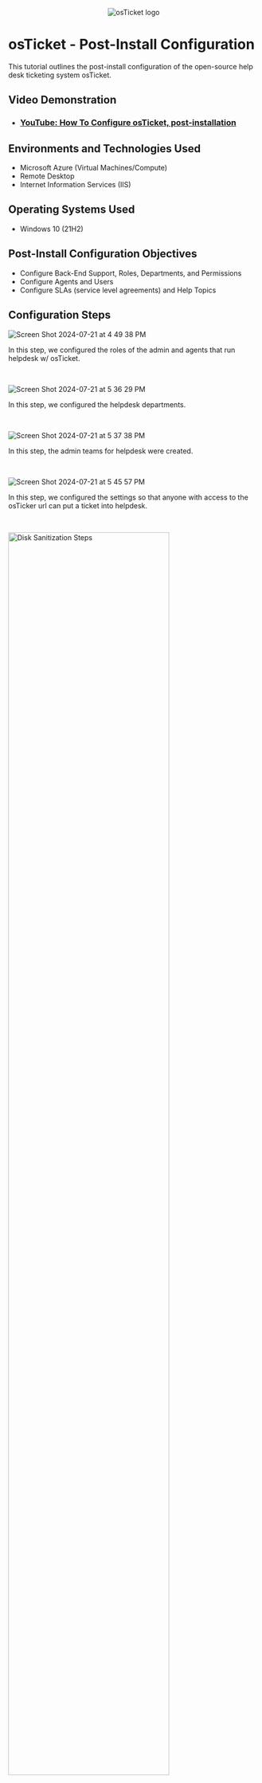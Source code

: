 <p align="center">
<img src="https://i.imgur.com/Clzj7Xs.png" alt="osTicket logo"/>
</p>

<h1>osTicket - Post-Install Configuration</h1>
This tutorial outlines the post-install configuration of the open-source help desk ticketing system osTicket.<br />


<h2>Video Demonstration</h2>

- ### [YouTube: How To Configure osTicket, post-installation](https://www.youtube.com)

<h2>Environments and Technologies Used</h2>

- Microsoft Azure (Virtual Machines/Compute)
- Remote Desktop
- Internet Information Services (IIS)

<h2>Operating Systems Used </h2>

- Windows 10</b> (21H2)

<h2>Post-Install Configuration Objectives</h2>

- Configure Back-End Support, Roles, Departments, and Permissions
- Configure Agents and Users
- Configure SLAs (service level agreements) and Help Topics


<h2>Configuration Steps</h2>

<p>
  
![Screen Shot 2024-07-21 at 4 49 38 PM](https://github.com/user-attachments/assets/4fae649a-5f43-4f31-bc88-cbed1d530dda)

</p>
<p>
In this step, we configured the roles of the admin and agents that run helpdesk w/ osTicket.
</p>
<br />



<p>
  
![Screen Shot 2024-07-21 at 5 36 29 PM](https://github.com/user-attachments/assets/0472435e-9bd5-4375-9bae-65a502b7ff6a)

</p>
<p>
In this step, we configured the helpdesk departments.
</p>
<br />



<p>
  
![Screen Shot 2024-07-21 at 5 37 38 PM](https://github.com/user-attachments/assets/108b6ffe-8b32-4580-91c3-336564d228fe)

</p>
<p>
In this step, the admin teams for helpdesk were created.
</p>
<br />




<p>
  
![Screen Shot 2024-07-21 at 5 45 57 PM](https://github.com/user-attachments/assets/0678a146-02cb-443a-9531-828a0ba05516)

</p>
<p>
In this step, we configured the settings so that anyone with access to the osTicker url can put a ticket into helpdesk.
</p>
<br />




<p>
<img src="https://i.imgur.com/DJmEXEB.png" height="80%" width="80%" alt="Disk Sanitization Steps"/>
</p>
<p>
Lorem ipsum dolor sit amet, consectetur adipiscing elit, sed do eiusmod tempor incididunt ut labore et dolore magna aliqua. Ut enim ad minim veniam, quis nostrud exercitation ullamco laboris nisi ut aliquip ex ea commodo consequat. Duis aute irure dolor in reprehenderit in voluptate velit esse cillum dolore eu fugiat nulla pariatur.
</p>
<br />

<p>
<img src="https://i.imgur.com/DJmEXEB.png" height="80%" width="80%" alt="Disk Sanitization Steps"/>
</p>
<p>
Lorem ipsum dolor sit amet, consectetur adipiscing elit, sed do eiusmod tempor incididunt ut labore et dolore magna aliqua. Ut enim ad minim veniam, quis nostrud exercitation ullamco laboris nisi ut aliquip ex ea commodo consequat. Duis aute irure dolor in reprehenderit in voluptate velit esse cillum dolore eu fugiat nulla pariatur.
</p>
<br />

<p>
<img src="https://i.imgur.com/DJmEXEB.png" height="80%" width="80%" alt="Disk Sanitization Steps"/>
</p>
<p>
Lorem ipsum dolor sit amet, consectetur adipiscing elit, sed do eiusmod tempor incididunt ut labore et dolore magna aliqua. Ut enim ad minim veniam, quis nostrud exercitation ullamco laboris nisi ut aliquip ex ea commodo consequat. Duis aute irure dolor in reprehenderit in voluptate velit esse cillum dolore eu fugiat nulla pariatur.
</p>
<br />

<p>
<img src="https://i.imgur.com/DJmEXEB.png" height="80%" width="80%" alt="Disk Sanitization Steps"/>
</p>
<p>
Lorem ipsum dolor sit amet, consectetur adipiscing elit, sed do eiusmod tempor incididunt ut labore et dolore magna aliqua. Ut enim ad minim veniam, quis nostrud exercitation ullamco laboris nisi ut aliquip ex ea commodo consequat. Duis aute irure dolor in reprehenderit in voluptate velit esse cillum dolore eu fugiat nulla pariatur.
</p>
<br />
